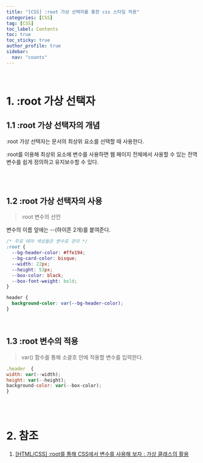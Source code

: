 ```yaml
---
title: "[CSS] :root 가상 선택자를 통한 css 스타일 적용"
categories: [CSS]
tag: [CSS]
toc_label: Contents
toc: true
toc_sticky: true
author_profile: true
sidebar:
  nav: "counts"
---
```


<br>

# 1. :root 가상 선택자

## 1.1 :root 가상 선택자의 개념

:root 가상 선택자는 문서의 최상위 요소를 선택할 때 사용한다.

:root를 이용해 최상위 요소에 변수를 사용하면 웹 페이지 전체에서 사용할 수 있는 전역 변수를 쉽게 정의하고 유지보수할 수 있다.

<br><br>

## 1.2 :root 가상 선택자의 사용

> :root 변수의 선언

변수의 이름 앞에는 --(하이픈 2개)를 붙여준다.

```css
/* 주로 테마 색상들은 변수로 관리 */
:root {
  --bg-header-color: #ffe194;
  --bg-card-color: bisque;
  --width: 22px;
  --height: 53px;
  --box-color: black;
  --box-font-weight: bold;
}

header {
  background-color: var(--bg-header-color);
}
```

<br>

## 1.3 :root 변수의 적용

> var() 함수를 통해 소괄호 안에 적용할 변수를 입력한다.

```js
.header  {
width: var(--width);
height: var(--height);
background-color: var(--box-color);
}
```

<br><br>

# 2. 참조

1. [[HTML/CSS] :root를 통해 CSS에서 변수를 사용해 보자 : 가상 클래스의 활용](https://me-in-journey.com/entry/HTMLCSS-root%EB%A5%BC-%ED%86%B5%ED%95%B4-CSS%EC%97%90%EC%84%9C-%EB%B3%80%EC%88%98%EB%A5%BC-%EC%82%AC%EC%9A%A9%ED%95%B4-%EB%B3%B4%EC%9E%90-%EA%B0%80%EC%83%81-%ED%81%B4%EB%9E%98%EC%8A%A4%EC%9D%98-%ED%99%9C%EC%9A%A9)
